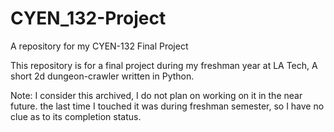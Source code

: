 # CYEN_132-Project
A repository for my CYEN-132 Final Project

This repository is for a final project during my freshman year at LA Tech, A short 2d dungeon-crawler written in Python. 

Note: I consider this archived, I do not plan on working on it in the near future. the last time I touched it was during freshman semester, so I have no clue as to its completion status.
